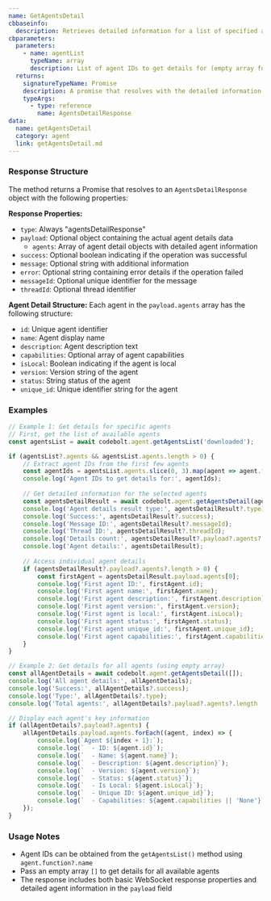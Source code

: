 ```yaml
---
name: GetAgentsDetail
cbbaseinfo:
  description: Retrieves detailed information for a list of specified agents.
cbparameters:
  parameters:
    - name: agentList
      typeName: array
      description: List of agent IDs to get details for (empty array for all agents).
  returns:
    signatureTypeName: Promise
    description: A promise that resolves with the detailed information of the specified agents.
    typeArgs:
      - type: reference
        name: AgentsDetailResponse
data:
  name: getAgentsDetail
  category: agent
  link: getAgentsDetail.md
---
```

<CBBaseInfo/>
<CBParameters/>

### Response Structure

The method returns a Promise that resolves to an `AgentsDetailResponse` object with the following properties:

**Response Properties:**
- `type`: Always "agentsDetailResponse"
- `payload`: Optional object containing the actual agent details data
  - `agents`: Array of agent detail objects with detailed agent information
- `success`: Optional boolean indicating if the operation was successful
- `message`: Optional string with additional information
- `error`: Optional string containing error details if the operation failed
- `messageId`: Optional unique identifier for the message
- `threadId`: Optional thread identifier

**Agent Detail Structure:**
Each agent in the `payload.agents` array has the following structure:
- `id`: Unique agent identifier
- `name`: Agent display name
- `description`: Agent description text
- `capabilities`: Optional array of agent capabilities
- `isLocal`: Boolean indicating if the agent is local
- `version`: Version string of the agent
- `status`: String status of the agent
- `unique_id`: Unique identifier string for the agent

### Examples

```js
// Example 1: Get details for specific agents
// First, get the list of available agents
const agentsList = await codebolt.agent.getAgentsList('downloaded');

if (agentsList?.agents && agentsList.agents.length > 0) {
    // Extract agent IDs from the first few agents
    const agentIds = agentsList.agents.slice(0, 3).map(agent => agent.function?.name);
    console.log('Agent IDs to get details for:', agentIds);
    
    // Get detailed information for the selected agents
    const agentsDetailResult = await codebolt.agent.getAgentsDetail(agentIds);
    console.log('Agent details result type:', agentsDetailResult?.type); // "agentsDetailResponse"
    console.log('Success:', agentsDetailResult?.success);
    console.log('Message ID:', agentsDetailResult?.messageId);
    console.log('Thread ID:', agentsDetailResult?.threadId);
    console.log('Details count:', agentsDetailResult?.payload?.agents?.length || 0);
    console.log('Agent details:', agentsDetailResult);
    
    // Access individual agent details
    if (agentsDetailResult?.payload?.agents?.length > 0) {
        const firstAgent = agentsDetailResult.payload.agents[0];
        console.log('First agent ID:', firstAgent.id);
        console.log('First agent name:', firstAgent.name);
        console.log('First agent description:', firstAgent.description);
        console.log('First agent version:', firstAgent.version);
        console.log('First agent is local:', firstAgent.isLocal);
        console.log('First agent status:', firstAgent.status);
        console.log('First agent unique_id:', firstAgent.unique_id);
        console.log('First agent capabilities:', firstAgent.capabilities);
    }
}

// Example 2: Get details for all agents (using empty array)
const allAgentDetails = await codebolt.agent.getAgentsDetail([]);
console.log('All agent details:', allAgentDetails);
console.log('Success:', allAgentDetails?.success);
console.log('Type:', allAgentDetails?.type);
console.log('Total agents:', allAgentDetails?.payload?.agents?.length || 0);

// Display each agent's key information
if (allAgentDetails?.payload?.agents) {
    allAgentDetails.payload.agents.forEach((agent, index) => {
        console.log(`Agent ${index + 1}:`);
        console.log(`  - ID: ${agent.id}`);
        console.log(`  - Name: ${agent.name}`);
        console.log(`  - Description: ${agent.description}`);
        console.log(`  - Version: ${agent.version}`);
        console.log(`  - Status: ${agent.status}`);
        console.log(`  - Is Local: ${agent.isLocal}`);
        console.log(`  - Unique ID: ${agent.unique_id}`);
        console.log(`  - Capabilities: ${agent.capabilities || 'None'}`);
    });
}
```

### Usage Notes

- Agent IDs can be obtained from the `getAgentsList()` method using `agent.function?.name`
- Pass an empty array `[]` to get details for all available agents
- The response includes both basic WebSocket response properties and detailed agent information in the `payload` field
